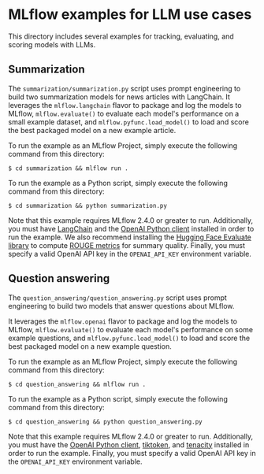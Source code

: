 # MLflow examples for LLM use cases

This directory includes several examples for tracking, evaluating, and scoring models with LLMs.

## Summarization

The `summarization/summarization.py` script uses prompt engineering to build two summarization models for news articles with LangChain. It leverages the `mlflow.langchain` flavor to package and log the models to MLflow, `mlflow.evaluate()` to evaluate each model's performance on a small example dataset, and `mlflow.pyfunc.load_model()` to load and score the best packaged model on a new example article.

To run the example as an MLflow Project, simply execute the following command from this directory:

```
$ cd summarization && mlflow run .
```

To run the example as a Python script, simply execute the following command from this directory:

```
$ cd summarization && python summarization.py
```

Note that this example requires MLflow 2.4.0 or greater to run. Additionally, you must have [LangChain](https://python.langchain.com/en/latest/index.html) and the [OpenAI Python client](https://pypi.org/project/openai/) installed in order to run the example. We also recommend installing the [Hugging Face Evaluate library](https://huggingface.co/docs/evaluate/index) to compute [ROUGE metrics](<https://en.wikipedia.org/wiki/ROUGE_(metric)>) for summary quality. Finally, you must specify a valid OpenAI API key in the `OPENAI_API_KEY` environment variable.

## Question answering

The `question_answering/question_answering.py` script uses prompt engineering to build two models that answer questions about MLflow.

It leverages the `mlflow.openai` flavor to package and log the models to MLflow, `mlflow.evaluate()` to evaluate each model's performance on some example questions, and `mlflow.pyfunc.load_model()` to load and score the best packaged model on a new example question.

To run the example as an MLflow Project, simply execute the following command from this directory:

```
$ cd question_answering && mlflow run .
```

To run the example as a Python script, simply execute the following command from this directory:

```
$ cd question_answering && python question_answering.py
```

Note that this example requires MLflow 2.4.0 or greater to run. Additionally, you must have the [OpenAI Python client](https://pypi.org/project/openai/), [tiktoken](https://pypi.org/project/tiktoken/), and [tenacity](https://pypi.org/project/tenacity/) installed in order to run the example. Finally, you must specify a valid OpenAI API key in the `OPENAI_API_KEY` environment variable.
